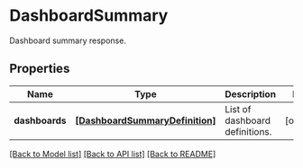 # DashboardSummary

Dashboard summary response.

## Properties

| Name           | Type                                                              | Description                    | Notes      |
| -------------- | ----------------------------------------------------------------- | ------------------------------ | ---------- |
| **dashboards** | [**[DashboardSummaryDefinition]**](DashboardSummaryDefinition.md) | List of dashboard definitions. | [optional] |

[[Back to Model list]](README.md#documentation-for-models) [[Back to API list]](README.md#documentation-for-api-endpoints) [[Back to README]](README.md)
